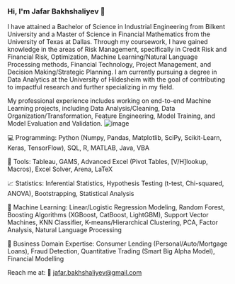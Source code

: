### Hi, I'm Jafar Bakhshaliyev 👋

I have attained a Bachelor of Science in Industrial Engineering from Bilkent University and a Master of Science in Financial Mathematics from the University of Texas at Dallas. Through my coursework, I have gained knowledge in the areas of Risk Management, specifically in Credit Risk and Financial Risk, Optimization, Machine Learning/Natural Language Processing methods, Financial Technology, Project Management, and Decision Making/Strategic Planning. I am currently pursuing a degree in Data Analytics at the University of Hildesheim with the goal of contributing to impactful research and further specializing in my field.

My professional experience includes working on end-to-end Machine Learning projects, including Data Analysis/Cleaning, Data Organization/Transformation, Feature Engineering, Model Training, and Model Evaluation and Validation.
![image](https://user-images.githubusercontent.com/88124269/223415876-d6dc0b5e-f9dc-4772-aa0e-b538f193055f.png)



💻 Programming: Python (Numpy, Pandas, Matplotlib, SciPy, Scikit-Learn, Keras, TensorFlow), SQL, R, MATLAB, Java, VBA

🔎 Tools: Tableau, GAMS, Advanced Excel (Pivot Tables, [V/H]lookup, Macros), Excel Solver, Arena, LaTeX

📈 Statistics: Inferential Statistics, Hypothesis Testing (t-test, Chi-squared, ANOVA), Bootstrapping, Statistical Analysis

🧠 Machine Learning: Linear/Logistic Regression Modeling, Random Forest, Boosting Algorithms (XGBoost, CatBoost, LightGBM), Support Vector Machines, KNN Classifier, K-means/Hierarchical Clustering, PCA, Factor Analysis, Natural Language Processing

💼 Business Domain Expertise: Consumer Lending (Personal/Auto/Mortgage Loans), Fraud Detection, Quantitative Trading (Smart Big Alpha Model), Financial Modelling 

Reach me at:
📩 jafar.bakhshaliyev@gmail.com
<!--
**jafarbakhshaliyev/jafarbakhshaliyev** is a ✨ _special_ ✨ repository because its `README.md` (this file) appears on your GitHub profile.

Here are some ideas to get you started:

- 🔭 I’m currently working on ...
- 🌱 I’m currently learning ...
- 👯 I’m looking to collaborate on ...
- 🤔 I’m looking for help with ...
- 💬 Ask me about ...
- 📫 How to reach me: ...
- 😄 Pronouns: ...
- ⚡ Fun fact: ...
-->
